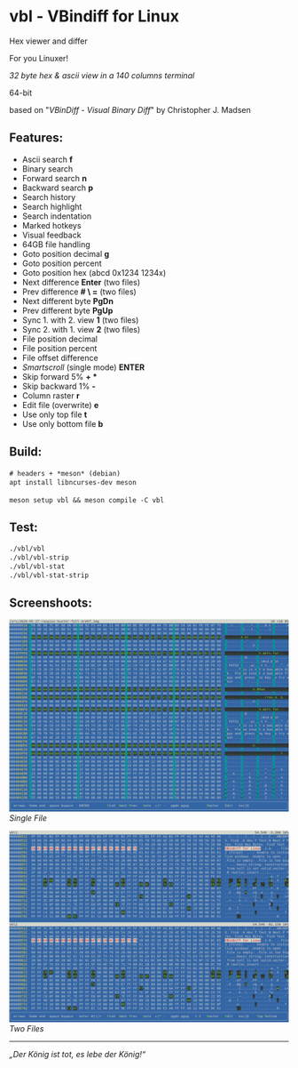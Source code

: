 vbl - VBindiff for Linux
========================

Hex viewer and differ

For you Linuxer!

*32 byte hex & ascii view in a 140 columns terminal*

64-bit

based on "*VBinDiff - Visual Binary Diff*" by Christopher J. Madsen

Features:
---------

 - Ascii search __f__
 - Binary search
 - Forward search __n__
 - Backward search __p__
 - Search history
 - Search highlight
 - Search indentation
 - Marked hotkeys
 - Visual feedback
 - 64GB file handling
 - Goto position decimal __g__
 - Goto position percent
 - Goto position hex (abcd 0x1234 1234x)
 - Next difference __Enter__ (two files)
 - Prev difference __# \\ =__ (two files)
 - Next different byte __PgDn__
 - Prev different byte __PgUp__
 - Sync 1. with 2. view __1__ (two files)
 - Sync 2. with 1. view __2__ (two files)
 - File position decimal
 - File position percent
 - File offset difference
 - _Smartscroll_ (single mode) __ENTER__
 - Skip forward 5% __+ *__
 - Skip backward 1% __-__
 - Column raster __r__
 - Edit file (overwrite) __e__
 - Use only top file __t__
 - Use only bottom file __b__

Build:
------

```
# headers + *meson* (debian)
apt install libncurses-dev meson

meson setup vbl && meson compile -C vbl
```

Test:
-----

```
./vbl/vbl
./vbl/vbl-strip
./vbl/vbl-stat
./vbl/vbl-stat-strip
```

Screenshoots:
-------------

![Screenshot - single mode](pics/screenshot1.png)
*Single File*

![Screenshot - compare mode](pics/screenshot2.png)
*Two Files*

-----

*„Der König ist tot, es lebe der König!“*

